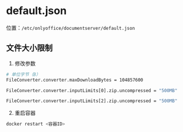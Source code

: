 # default.json

位置：`/etc/onlyoffice/documentserver/default.json`

## 文件大小限制

1. 修改参数
```sh
# 单位字节（B）
FileConverter.converter.maxDownloadBytes = 104857600

FileConverter.converter.inputLimits[0].zip.uncompressed = "500MB"

FileConverter.converter.inputLimits[2].zip.uncompressed = "500MB"
```
2. 重启容器

```sh
docker restart <容器ID>
```

